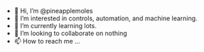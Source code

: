 - 👋 Hi, I’m @pineapplemoles
- 👀 I’m interested in controls, automation, and machine learning.
- 🌱 I’m currently learning lots.
- 💞️ I’m looking to collaborate on nothing
- 📫 How to reach me ...

<!---
pineapplemoles/pineapplemoles is a ✨ special ✨ repository because its `README.md` (this file) appears on your GitHub profile.
You can click the Preview link to take a look at your changes.
--->
